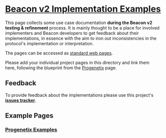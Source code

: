 # [Beacon v2 Implementation Examples](https://beacon-project.io/implementations-v2/)

This page collects some use case documentation **during the Beacon v2 testing & refinement** process.
It is mainly thought to be a place for involved implementers and Beacon developers to get feedback
about their implementations, in essence with the aim to iron out inconsistencies in the protocol's
implementation or interpretation.

The pages can be accessed as [standard web pages](https://beacon-project.io/implementations-v2/).

Please add your individual project pages in this directory and link them here, following the
blueprint from the [Progenetix](progenetix-examples.md) page.

## Feedback

To provide feedback about the implementations please use this project's [**issues tracker**](https://github.com/ga4gh-beacon/implementations-v2/issues).

## Example Pages

### [Progenetix Examples](progenetix-examples.md)
